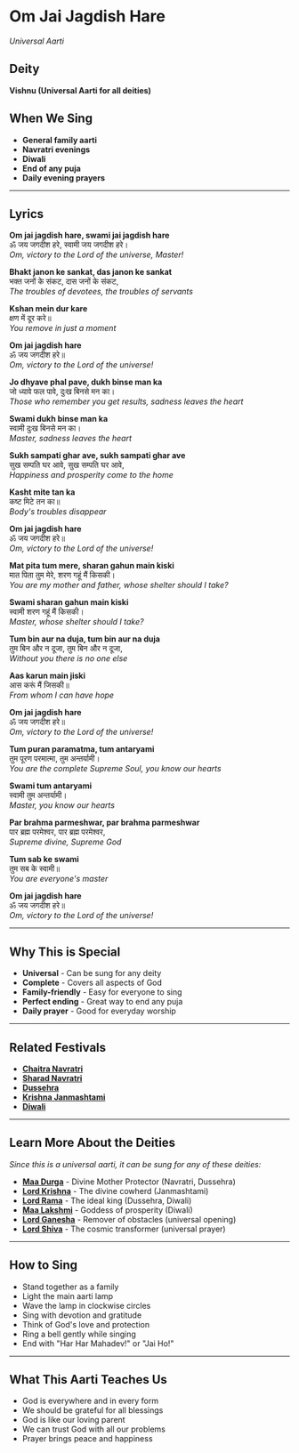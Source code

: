 # Om Jai Jagdish Hare
*Universal Aarti*

## Deity
**Vishnu (Universal Aarti for all deities)**

## When We Sing
- **General family aarti**
- **Navratri evenings**
- **Diwali**
- **End of any puja**
- **Daily evening prayers**

---

## Lyrics

**Om jai jagdish hare, swami jai jagdish hare**  
ॐ जय जगदीश हरे, स्वामी जय जगदीश हरे।  
*Om, victory to the Lord of the universe, Master!*

**Bhakt janon ke sankat, das janon ke sankat**  
भक्त जनों के संकट, दास जनों के संकट,  
*The troubles of devotees, the troubles of servants*

**Kshan mein dur kare**  
क्षण में दूर करे॥  
*You remove in just a moment*

**Om jai jagdish hare**  
ॐ जय जगदीश हरे॥  
*Om, victory to the Lord of the universe!*

**Jo dhyave phal pave, dukh binse man ka**  
जो ध्यावे फल पावे, दुःख बिनसे मन का।  
*Those who remember you get results, sadness leaves the heart*

**Swami dukh binse man ka**  
स्वामी दुःख बिनसे मन का।  
*Master, sadness leaves the heart*

**Sukh sampati ghar ave, sukh sampati ghar ave**  
सुख सम्पति घर आवे, सुख सम्पति घर आवे,  
*Happiness and prosperity come to the home*

**Kasht mite tan ka**  
कष्ट मिटे तन का॥  
*Body's troubles disappear*

**Om jai jagdish hare**  
ॐ जय जगदीश हरे॥  
*Om, victory to the Lord of the universe!*

**Mat pita tum mere, sharan gahun main kiski**  
मात पिता तुम मेरे, शरण गहूं मैं किसकी।  
*You are my mother and father, whose shelter should I take?*

**Swami sharan gahun main kiski**  
स्वामी शरण गहूं मैं किसकी।  
*Master, whose shelter should I take?*

**Tum bin aur na duja, tum bin aur na duja**  
तुम बिन और न दूजा, तुम बिन और न दूजा,  
*Without you there is no one else*

**Aas karun main jiski**  
आस करूं मैं जिसकी॥  
*From whom I can have hope*

**Om jai jagdish hare**  
ॐ जय जगदीश हरे॥  
*Om, victory to the Lord of the universe!*

**Tum puran paramatma, tum antaryami**  
तुम पूरण परमात्मा, तुम अन्तर्यामी।  
*You are the complete Supreme Soul, you know our hearts*

**Swami tum antaryami**  
स्वामी तुम अन्तर्यामी।  
*Master, you know our hearts*

**Par brahma parmeshwar, par brahma parmeshwar**  
पार ब्रह्म परमेश्वर, पार ब्रह्म परमेश्वर,  
*Supreme divine, Supreme God*

**Tum sab ke swami**  
तुम सब के स्वामी॥  
*You are everyone's master*

**Om jai jagdish hare**  
ॐ जय जगदीश हरे॥  
*Om, victory to the Lord of the universe!*

---

## Why This is Special
- **Universal** - Can be sung for any deity
- **Complete** - Covers all aspects of God
- **Family-friendly** - Easy for everyone to sing
- **Perfect ending** - Great way to end any puja
- **Daily prayer** - Good for everyday worship

---

## Related Festivals

- **[Chaitra Navratri](../festivals/05-chaitra-navratri.md)**
- **[Sharad Navratri](../festivals/09-sharad-navratri.md)**
- **[Dussehra](../festivals/10-dussehra.md)**
- **[Krishna Janmashtami](../festivals/07-krishna-janmashtami.md)**
- **[Diwali](../festivals/13-diwali.md)**

---

## Learn More About the Deities

*Since this is a universal aarti, it can be sung for any of these deities:*

- **[Maa Durga](../deities/06-maa-durga.md)** - Divine Mother Protector (Navratri, Dussehra)
- **[Lord Krishna](../deities/04-lord-krishna.md)** - The divine cowherd (Janmashtami)
- **[Lord Rama](../deities/02-lord-rama.md)** - The ideal king (Dussehra, Diwali)
- **[Maa Lakshmi](../deities/07-maa-lakshmi.md)** - Goddess of prosperity (Diwali)
- **[Lord Ganesha](../deities/03-lord-ganesha.md)** - Remover of obstacles (universal opening)
- **[Lord Shiva](../deities/01-lord-shiva.md)** - The cosmic transformer (universal prayer)

---

## How to Sing
- Stand together as a family
- Light the main aarti lamp
- Wave the lamp in clockwise circles
- Sing with devotion and gratitude
- Think of God's love and protection
- Ring a bell gently while singing
- End with "Har Har Mahadev!" or "Jai Ho!"

---

## What This Aarti Teaches Us
- God is everywhere and in every form
- We should be grateful for all blessings
- God is like our loving parent
- We can trust God with all our problems
- Prayer brings peace and happiness

